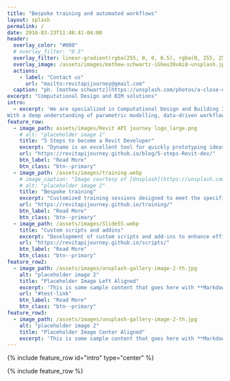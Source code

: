 ```yaml
---
title: "Bespoke training and automated workflows"
layout: splash
permalink: /
date: 2016-03-23T11:48:41-04:00
header:
  overlay_color: "#000"
  # overlay_filter: "0.5"
  overlay_filter: linear-gradient(rgba(255, 0, 0, 0.5), rgba(0, 255, 255, 0.5))
  overlay_image: /assets/images/mathew-schwartz-iGheu30xAi8-unsplash.jpg
  actions:
    - label: "Contact us"
      url: "mailto:revitapijourney@gmail.com"
  caption: "ph. [mathew schwartz](https://unsplash.com/photos/a-close-up-of-a-computer-circuit-board-iGheu30xAi8)"
excerpt: "Computational Design and BIM solutions"
intro: 
  - excerpt: 'We are specialized in Computational Design and Building Information Modeling (BIM) with a strong focus on Revit and Rhino.
With a deep understanding of parametric modelling, data-driven workflows and automation, we work closely with multidisciplinary teams to provide creative and time saving solutions.'
feature_row:
  - image_path: assets/images/Revit API journey logo_large.png
    # alt: "placeholder image 1"
    title: "5 Steps to become a Revit Developer"
    excerpt: "Dynamo is an excellent tool for quickly prototyping ideas and creating scripts, but issues like deployment challenges, version compatibility, limited out-of-the-box nodes, and slower execution times can sometimes hinder the user experience."
    url: "https://revitapijourney.github.io/blog/5-steps-Revit-dev/"
    btn_label: "Read More"
    btn_class: "btn--primary"
  - image_path: /assets/images/training.webp
    # image_caption: "Image courtesy of [Unsplash](https://unsplash.com/)"
    # alt: "placeholder image 2"
    title: "Bespoke training"
    excerpt: "Customized training sessions designed to meet the specific needs of the client."
    url: "https://revitapijourney.github.io/training/"
    btn_label: "Read More"
    btn_class: "btn--primary"
  - image_path: /assets/images/Slide55.webp
    title: "Custom scripts and addins"
    excerpt: "Development of custom scripts and add-ins to enhance efficiency and maximize time savings."
    url: "https://revitapijourney.github.io/scripts/"
    btn_label: "Read More"
    btn_class: "btn--primary"
feature_row2:
  - image_path: /assets/images/unsplash-gallery-image-2-th.jpg
    alt: "placeholder image 2"
    title: "Placeholder Image Left Aligned"
    excerpt: 'This is some sample content that goes here with **Markdown** formatting. Left aligned with `type="left"`'
    url: "#test-link"
    btn_label: "Read More"
    btn_class: "btn--primary"
feature_row3:
  - image_path: /assets/images/unsplash-gallery-image-2-th.jpg
    alt: "placeholder image 2"
    title: "Placeholder Image Center Aligned"
    excerpt: 'This is some sample content that goes here with **Markdown** formatting. Centered with `type="center"`'
---
```


{% include feature_row id="intro" type="center" %}

{% include feature_row %}

<!-- {% include feature_row id="feature_row2" type="left" %} -->

<!-- {% include feature_row id="feature_row3" type="right" %} -->